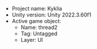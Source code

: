 <!-- UNITY CODE ASSIST INSTRUCTIONS START -->
- Project name: Kyklia
- Unity version: Unity 2022.3.60f1
- Active game object:
  - Name: thread2
  - Tag: Untagged
  - Layer: UI
<!-- UNITY CODE ASSIST INSTRUCTIONS END -->